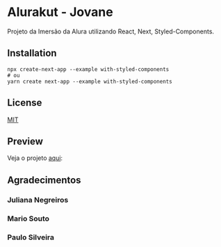 # Alurakut - Jovane

Projeto da Imersão da Alura utilizando React, Next, Styled-Components.

## Installation
```node
npx create-next-app --example with-styled-components
# ou
yarn create next-app --example with-styled-components
```


## License
[MIT](https://choosealicense.com/licenses/mit/)


## Preview

Veja o projeto [aqui](https://alurakut-jovane.netlify.app/):

## Agradecimentos

### Juliana Negreiros
### Mario Souto
### Paulo Silveira






